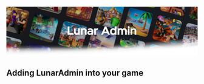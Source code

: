 ![Screenshot](https://raw.githubusercontent.com/InterstellarStudios/LunarAdmin/main/extra/images/LunarAdminFadeBack.png)

## Adding LunarAdmin into your game
